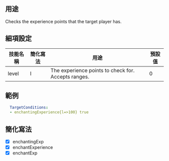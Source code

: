 ## 用途
Checks the experience points that the target player has.


## 細項設定
| 技能名稱 | 簡化寫法| 用途 | 預設值 |
|-----------|-----------|----------------------------------------------------------------------|---------|
| level | l | The experience points to check for. Accepts ranges.  | 0   |


## 範例
```yaml
  TargetConditions:
  - enchantingExperience{l=>100} true
```

## 簡化寫法
- [x] enchantingExp
- [x] enchantExperience
- [x] enchantExp